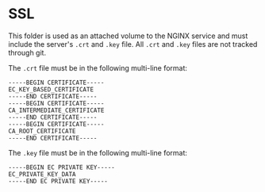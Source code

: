 # SSL

This folder is used as an attached volume to the NGINX service and must include the server's `.crt` and `.key` file. All `.crt` and `.key` files are not tracked through git.

The `.crt` file must be in the following multi-line format:

```.crt
-----BEGIN CERTIFICATE-----
EC_KEY_BASED_CERTIFICATE
-----END CERTIFICATE-----
-----BEGIN CERTIFICATE-----
CA_INTERMEDIATE_CERTIFICATE
-----END CERTIFICATE-----
-----BEGIN CERTIFICATE-----
CA_ROOT_CERTIFICATE
-----END CERTIFICATE-----
```

The `.key` file must be in the following multi-line format:

```.key
-----BEGIN EC PRIVATE KEY-----
EC_PRIVATE_KEY_DATA
-----END EC PRIVATE KEY-----
```
